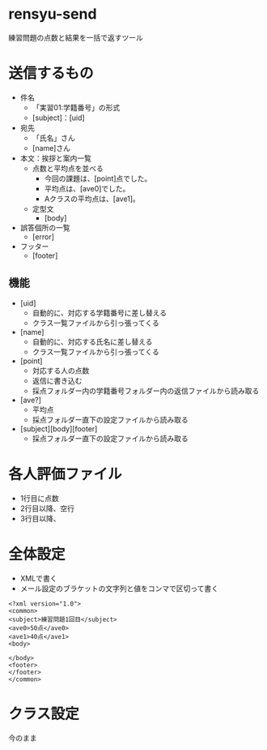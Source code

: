 # rensyu-send
練習問題の点数と結果を一括で返すツール

# 送信するもの
- 件名
  - 「実習01:学籍番号」の形式
  - [subject]：[uid]
- 宛先
  - 「氏名」さん
  - [name]さん
- 本文：挨拶と案内一覧
  - 点数と平均点を並べる
    - 今回の課題は、[point]点でした。
    - 平均点は、[ave0]でした。
    - Aクラスの平均点は、[ave1]。
  - 定型文
    - [body]
- 誤答個所の一覧
  - [error]
- フッター
  - [footer]

## 機能
- [uid]
  - 自動的に、対応する学籍番号に差し替える
  - クラス一覧ファイルから引っ張ってくる
- [name]
  - 自動的に、対応する氏名に差し替える
  - クラス一覧ファイルから引っ張ってくる
- [point]
  - 対応する人の点数
  - 返信に書き込む
  - 採点フォルダー内の学籍番号フォルダー内の返信ファイルから読み取る
- [ave?]
  - 平均点
  - 採点フォルダー直下の設定ファイルから読み取る
- [subject][body][footer]
  - 採点フォルダー直下の設定ファイルから読み取る

# 各人評価ファイル
- 1行目に点数
- 2行目以降、空行
- 3行目以降、

# 全体設定
- XMLで書く
- メール設定のブラケットの文字列と値をコンマで区切って書く

```
<?xml version="1.0">
<common>
<subject>練習問題1回目</subject>
<ave0>50点</ave0>
<ave1>40点</ave1>
<body>

</body>
<footer>
</footer>
</common>
```

# クラス設定
今のまま
